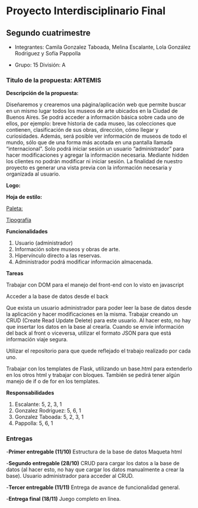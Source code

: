 # Proyecto Interdisciplinario Final
## Segundo cuatrimestre 

- Integrantes: Camila Gonzalez Taboada, Melina Escalante, Lola González Rodriguez y Sofía Pappolla  

- Grupo: 15 División: A  

### Titulo de la propuesta: ARTEMIS

**Descripción de la propuesta:**  

Diseñaremos y crearemos una página/aplicación web que permite buscar en un mismo lugar todos los museos de arte ubicados en la Ciudad de Buenos Aires. 
Se podrá acceder a información básica sobre cada uno de ellos, por ejemplo: breve historia de cada museo, las colecciones que contienen, clasificación de sus obras, dirección, cómo llegar y curiosidades. Además, será posible ver información de museos de todo el mundo, sólo que de una forma más acotada en una pantalla llamada “internacional”.
Solo podrá iniciar sesión un usuario “administrador” para hacer modificaciones y agregar la información necesaria. Mediante hidden los clientes no podrán modificar ni iniciar sesión.
La finalidad de nuestro proyecto es generar una vista previa con la información necesaria y organizada al usuario.

**Logo:**  

**Hoja de estilo:**

[Paleta:](https://coolors.co/palette/0a0908-22333b-eae0d5-c6ac8f-5e503f)  

[Tipografía](https://fonts.google.com/specimen/Rubik?query=rubik) 

**Funcionalidades** 

1. Usuario (administrador)
2. Información sobre museos y obras de arte.
3. Hipervínculo directo a las reservas.
4. Administrador podrá modificar información almacenada.

**Tareas**  

Trabajar con DOM para el manejo del front-end con lo visto en javascript  

Acceder a la base de datos desde el back  

Que exista un usuario administrador para poder leer la base de datos desde la aplicación y hacer modificaciones en la misma. Trabajar creando un CRUD (Create Read Update Delete) para este usuario. Al hacer esto, no hay que insertar los datos en la base al crearla.
Cuando se envíe información del back al front o viceversa, utilizar el formato JSON para que está información viaje segura.  

Utilizar el repositorio para que quede reflejado el trabajo realizado por cada uno.  

Trabajar con los templates de Flask, utilizando un base.html para extenderlo en los otros html y trabajar con bloques. También se pedirá tener algún manejo de if o de for en los templates.

**Responsabilidades**

1. Escalante: 5, 2, 3, 1
2. Gonzalez Rodriguez: 5, 6, 1
3. Gonzalez Taboada: 5, 2, 3, 1
4. Pappolla: 5, 6, 1

### Entregas

-**Primer entregable (11/10)**
Estructura de la base de datos
Maqueta html

-**Segundo entregable (28/10)**
CRUD para cargar los datos a la base de datos (al hacer esto, no hay que cargar los datos manualmente a crear la base).
Usuario administrador para acceder al CRUD.

-**Tercer entregable (11/11)**
Entrega de avance de funcionalidad general.

-**Entrega final (18/11)**
Juego completo en línea.
